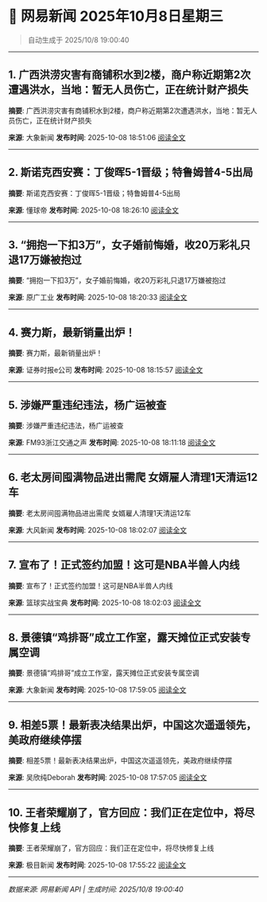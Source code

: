 # 📰 网易新闻 2025年10月8日星期三

> 自动生成于 2025/10/8 19:00:40

---

## 1. 广西洪涝灾害有商铺积水到2楼，商户称近期第2次遭遇洪水，当地：暂无人员伤亡，正在统计财产损失

**摘要**: 广西洪涝灾害有商铺积水到2楼，商户称近期第2次遭遇洪水，当地：暂无人员伤亡，正在统计财产损失

**来源**: 大象新闻
**发布时间**: 2025-10-08 18:51:06
[阅读全文](https://m.163.com/news/article/KBCBGQ9Q0550B6IS.html)

---

## 2. 斯诺克西安赛：丁俊晖5-1晋级；特鲁姆普4-5出局

**摘要**: 斯诺克西安赛：丁俊晖5-1晋级；特鲁姆普4-5出局

**来源**: 懂球帝
**发布时间**: 2025-10-08 18:26:10
[阅读全文](https://m.163.com/news/article/KBCA35O20549BAP0.html)

---

## 3. “拥抱一下扣3万”，女子婚前悔婚，收20万彩礼只退17万嫌被抱过

**摘要**: “拥抱一下扣3万”，女子婚前悔婚，收20万彩礼只退17万嫌被抱过

**来源**: 原广工业
**发布时间**: 2025-10-08 18:20:33
[阅读全文](https://m.163.com/news/article/KBC9OSR805561256.html)

---

## 4. 赛力斯，最新销量出炉！

**摘要**: 赛力斯，最新销量出炉！

**来源**: 证券时报e公司
**发布时间**: 2025-10-08 18:15:57
[阅读全文](https://m.163.com/news/article/KBC9GEK40519D3V1.html)

---

## 5. 涉嫌严重违纪违法，杨广运被查

**摘要**: 涉嫌严重违纪违法，杨广运被查

**来源**: FM93浙江交通之声
**发布时间**: 2025-10-08 18:11:18
[阅读全文](https://m.163.com/news/article/KBC97U8D05149FJ6.html)

---

## 6. 老太房间囤满物品进出需爬 女婿雇人清理1天清运12车

**摘要**: 老太房间囤满物品进出需爬 女婿雇人清理1天清运12车

**来源**: 大风新闻
**发布时间**: 2025-10-08 18:02:07
[阅读全文](https://m.163.com/news/article/KBC7CS4505561G0D.html)

---

## 7. 宣布了！正式签约加盟！这可是NBA半兽人内线

**摘要**: 宣布了！正式签约加盟！这可是NBA半兽人内线

**来源**: 篮球实战宝典
**发布时间**: 2025-10-08 18:02:03
[阅读全文](https://m.163.com/news/article/KBC8K49J0553394C.html)

---

## 8. 景德镇“鸡排哥”成立工作室，露天摊位正式安装专属空调

**摘要**: 景德镇“鸡排哥”成立工作室，露天摊位正式安装专属空调

**来源**: 大象新闻
**发布时间**: 2025-10-08 17:59:05
[阅读全文](https://m.163.com/news/article/KBC8HIID0550B6IS.html)

---

## 9. 相差5票！最新表决结果出炉，中国这次遥遥领先，美政府继续停摆

**摘要**: 相差5票！最新表决结果出炉，中国这次遥遥领先，美政府继续停摆

**来源**: 吴欣纯Deborah
**发布时间**: 2025-10-08 17:57:05
[阅读全文](https://m.163.com/news/article/KBC8DTRD05560OTI.html)

---

## 10. 王者荣耀崩了，官方回应：我们正在定位中，将尽快修复上线

**摘要**: 王者荣耀崩了，官方回应：我们正在定位中，将尽快修复上线

**来源**: 极目新闻
**发布时间**: 2025-10-08 17:55:22
[阅读全文](https://m.163.com/news/article/KBC8AOM1053469LG.html)

---

*数据来源: 网易新闻 API | 生成时间: 2025/10/8 19:00:40*